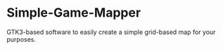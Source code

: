 # Simple-Game-Mapper
GTK3-based software to easily create a simple grid-based map for your purposes.
